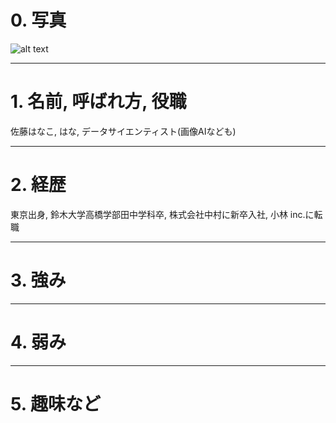 # 0. 写真

![alt text](../images/IMG_8333.jpeg)

***

# 1. 名前, 呼ばれ方, 役職

佐藤はなこ, はな, データサイエンティスト(画像AIなども)

***

# 2. 経歴

東京出身, 鈴木大学高橋学部田中学科卒, 株式会社中村に新卒入社, 小林 inc.に転職

***

# 3. 強み

***

# 4. 弱み

***

# 5. 趣味など

